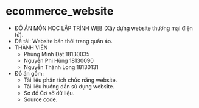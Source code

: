 # ecommerce_website
- ĐỒ ÁN MÔN HỌC LẬP TRÌNH WEB (Xây dựng website thương mại điện tử).
- Đề tài: Website bán thời trang quần áo.
- THÀNH VIÊN
	+ Phùng Minh Đạt 18130035
	+ Nguyễn Phi Hùng 18130090
	+ Nguyễn Thành Long 18130131
- Đồ án gồm:
	+ Tài liệu phân tích chức năng website.
	+ Tài liệu hướng dẫn sử dụng website.
	+ Sơ đồ Cơ sở dữ liệu.
	+ Source code.